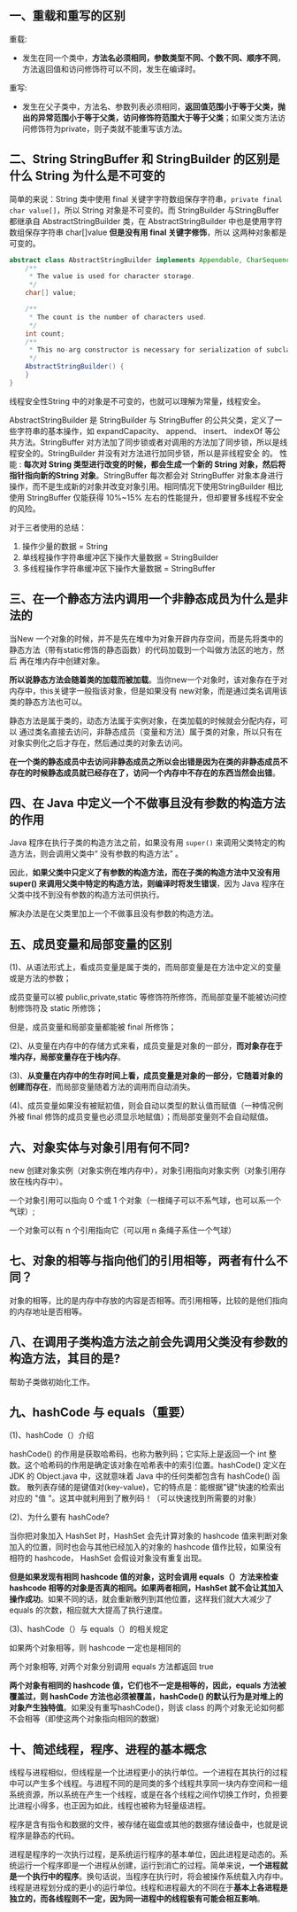 ## 一、重载和重写的区别

重载:

* 发生在同一个类中，**方法名必须相同，参数类型不同、个数不同、顺序不同**，方法返回值和访问修饰符可以不同，发生在编译时。

重写:

* 发生在父子类中，方法名、参数列表必须相同，**返回值范围小于等于父类，抛出的异常范围小于等于父类，访问修饰符范围大于等于父类**；如果父类方法访问修饰符为private，则子类就不能重写该方法。

## 二、String StringBuffer 和 StringBuilder 的区别是什么 String 为什么是不可变的

简单的来说：String 类中使用 final 关键字字符数组保存字符串，`private final char value[]`，所以 String 对象是不可变的。而 StringBuilder 与StringBuffer 都继承自 AbstractStringBuilder 类，在 AbstractStringBuilder 中也是使用字符数组保存字符串 char[]value **但是没有用 final 关键字修饰**，所以
这两种对象都是可变的。

```java
abstract class AbstractStringBuilder implements Appendable, CharSequence {
    /**
     * The value is used for character storage.
     */
    char[] value;

    /**
     * The count is the number of characters used.
     */
    int count;
    /**
     * This no-arg constructor is necessary for serialization of subclasses.
     */
    AbstractStringBuilder() {
    }
}
```

线程安全性String 中的对象是不可变的，也就可以理解为常量，线程安全。

AbstractStringBuilder 是 StringBuilder 与 StringBuffer 的公共父类，定义了一些字符串的基本操作，如 expandCapacity、 append、 insert、 indexOf 等公共方法。StringBuffer 对方法加了同步锁或者对调用的方法加了同步锁，所以是线程安全的。StringBuilder 并没有对方法进行加同步锁，所以是非线程安全
的。
性能 : **每次对 String 类型进行改变的时候，都会生成一个新的 String 对象，然后将指针指向新的String 对象**。StringBuffer 每次都会对 StringBuffer 对象本身进行操作，而不是生成新的对象并改变对象引用。相同情况下使用StringBuilder 相比使用 StringBuffer 仅能获得 10%~15% 左右的性能提升，但却要冒多线程不安全的风险。

对于三者使用的总结：

1. 操作少量的数据 = String
2. 单线程操作字符串缓冲区下操作大量数据 = StringBuilder
3. 多线程操作字符串缓冲区下操作大量数据 = StringBuffer

## 三、在一个静态方法内调用一个非静态成员为什么是非法的

当New 一个对象的时候，并不是先在堆中为对象开辟内存空间，而是先将类中的静态方法（带有static修饰的静态函数）的代码加载到一个叫做方法区的地方，然后 再在堆内存中创建对象。

**所以说静态方法会随着类的加载而被加载**。当你new一个对象时，该对象存在于对内存中，this关键字一般指该对象，但是如果没有 new对象，而是通过类名调用该类的静态方法也可以。

静态方法是属于类的，动态方法属于实例对象，在类加载的时候就会分配内存，可以 通过类名直接去访问，非静态成员（变量和方法）属于类的对象，所以只有在对象实例化之后才存在，然后通过类的对象去访问。

**在一个类的静态成员中去访问非静态成员之所以会出错是因为在类的非静态成员不存在的时候静态成员就已经存在了，访问一个内存中不存在的东西当然会出错**。

## 四、在 Java 中定义一个不做事且没有参数的构造方法的作用

Java 程序在执行子类的构造方法之前，如果没有用 `super()` 来调用父类特定的构造方法，则会调用父类中“ 没有参数的构造方法” 。

因此，**如果父类中只定义了有参数的构造方法，而在子类的构造方法中又没有用 super() 来调用父类中特定的构造方法，则编译时将发生错误**，因为 Java 程序在父类中找不到没有参数的构造方法可供执行。

解决办法是在父类里加上一个不做事且没有参数的构造方法。

## 五、成员变量和局部变量的区别

(1)、从语法形式上，看成员变量是属于类的，而局部变量是在方法中定义的变量或是方法的参数；

成员变量可以被 public,private,static 等修饰符所修饰，而局部变量不能被访问控制修饰符及 static 所修饰；

但是，成员变量和局部变量都能被 final 所修饰；

(2)、从变量在内存中的存储方式来看，成员变量是对象的一部分，**而对象存在于堆内存，局部变量存在于栈内存**。

(3)、**从变量在内存中的生存时间上看，成员变量是对象的一部分，它随着对象的创建而存在**，而局部变量随着方法的调用而自动消失。

(4)、成员变量如果没有被赋初值，则会自动以类型的默认值而赋值（一种情况例外被 final 修饰的成员变量也必须显示地赋值）；而局部变量则不会自动赋值。

## 六、对象实体与对象引用有何不同?

new 创建对象实例（对象实例在堆内存中），对象引用指向对象实例（对象引用存放在栈内存中）。

一个对象引用可以指向 0 个或 1 个对象（一根绳子可以不系气球，也可以系一个气球）; 

一个对象可以有 n 个引用指向它（可以用 n 条绳子系住一个气球）

## 七、对象的相等与指向他们的引用相等，两者有什么不同？

对象的相等，比的是内存中存放的内容是否相等。而引用相等，比较的是他们指向的内存地址是否相等。

## 八、在调用子类构造方法之前会先调用父类没有参数的构造方法，其目的是?

帮助子类做初始化工作。

## 九、hashCode 与 equals（重要）

(1)、hashCode（）介绍

hashCode() 的作用是获取哈希码，也称为散列码；它实际上是返回一个 int 整数。这个哈希码的作用是确定该对象在哈希表中的索引位置。hashCode() 定义在 JDK 的 Object.java 中，这就意味着 Java 中的任何类都包含有 hashCode() 函数。
散列表存储的是键值对(key-value)，它的特点是：能根据"键"快速的检索出对应的 "值 "。这其中就利用到了散列码！（可以快速找到所需要的对象）

(2)、为什么要有 hashCode?

当你把对象加入 HashSet 时，HashSet 会先计算对象的 hashcode 值来判断对象加入的位置，同时也会与其他已经加入的对象的 hashcode 值作比较，如果没有相符的 hashcode， HashSet 会假设对象没有重复出现。

**但是如果发现有相同 hashcode 值的对象，这时会调用 equals（）方法来检查 hashcode 相等的对象是否真的相同。如果两者相同，HashSet 就不会让其加入操作成功**。如果不同的话，就会重新散列到其他位置，这样我们就大大减少了 equals 的次数，相应就大大提高了执行速度。

(3)、hashCode（）与 equals（）的相关规定

如果两个对象相等，则 hashcode 一定也是相同的

两个对象相等, 对两个对象分别调用 equals 方法都返回 true

**两个对象有相同的 hashcode 值，它们也不一定是相等的，因此，equals 方法被覆盖过，则 hashCode 方法也必须被覆盖，hashCode() 的默认行为是对堆上的对象产生独特值**。如果没有重写hashCode()，则该 class 的两个对象无论如何都不会相等（即使这两个对象指向相同的数据）

## 十、简述线程，程序、进程的基本概念

线程与进程相似，但线程是一个比进程更小的执行单位。一个进程在其执行的过程中可以产生多个线程。与进程不同的是同类的多个线程共享同一块内存空间和一组系统资源，所以系统在产生一个线程，或是在各个线程之间作切换工作时，负担要比进程小得多，也正因为如此，线程也被称为轻量级进程。

程序是含有指令和数据的文件，被存储在磁盘或其他的数据存储设备中，也就是说程序是静态的代码。

进程是程序的一次执行过程，是系统运行程序的基本单位，因此进程是动态的。系统运行一个程序即是一个进程从创建，运行到消亡的过程。简单来说，**一个进程就是一个执行中的程序**。换句话说，当程序在执行时，将会被操作系统载入内存中。 线程是进程划分成的更小的运行单位。线程和进程最大的不同在于**基本上各进程是独立的，而各线程则不一定，因为同一进程中的线程极有可能会相互影响**。